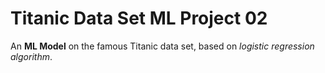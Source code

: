 # Titanic Data Set ML Project 02
An **ML Model** on the famous Titanic data set, based on *logistic regression algorithm*.

